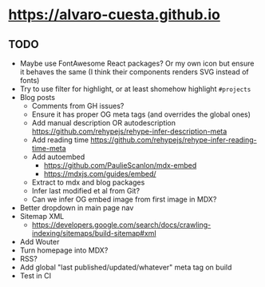 # https://alvaro-cuesta.github.io

## TODO

- Maybe use FontAwesome React packages? Or my own icon but ensure it behaves the same (I think their
  components renders SVG instead of fonts)
- Try to use filter for highlight, or at least shomehow highlight `#projects`
- Blog posts
  - Comments from GH issues?
  - Ensure it has proper OG meta tags (and overrides the global ones)
  - Add manual description OR autodescription https://github.com/rehypejs/rehype-infer-description-meta
  - Add reading time https://github.com/rehypejs/rehype-infer-reading-time-meta
  - Add autoembed
    - https://github.com/PaulieScanlon/mdx-embed
    - https://mdxjs.com/guides/embed/
  - Extract to mdx and blog packages
  - Infer last modified et al from Git?
  - Can we infer OG embed image from first image in MDX?
- Better dropdown in main page nav
- Sitemap XML
  - https://developers.google.com/search/docs/crawling-indexing/sitemaps/build-sitemap#xml
- Add Wouter
- Turn homepage into MDX?
- RSS?
- Add global "last published/updated/whatever" meta tag on build
- Test in CI
